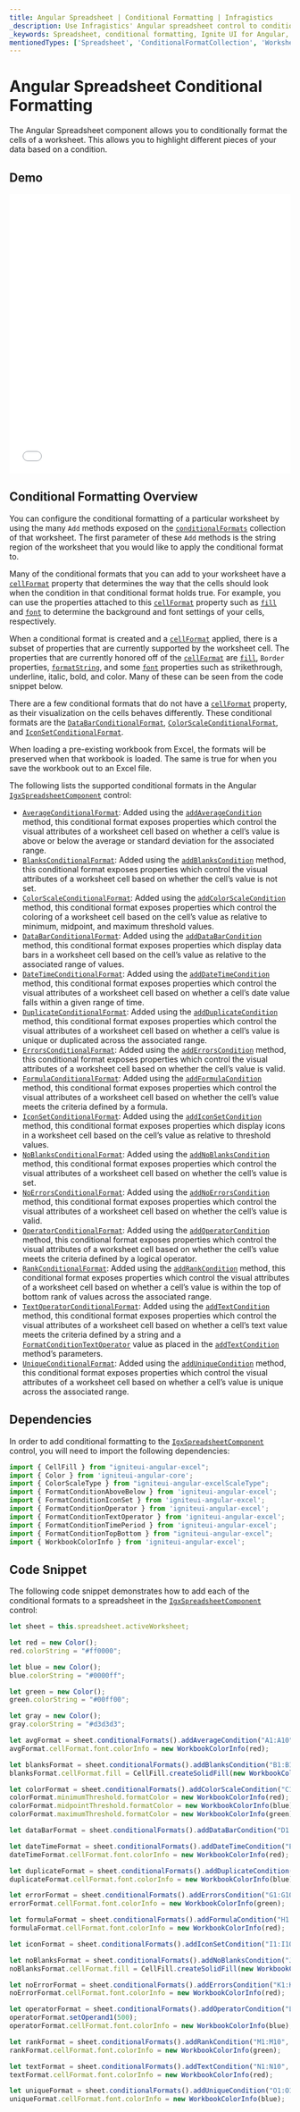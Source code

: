 ```yaml
---
title: Angular Spreadsheet | Conditional Formatting | Infragistics
_description: Use Infragistics' Angular spreadsheet control to conditionally format the cells of a worksheet. Check out Ignite UI for Angular spreadsheet demos!
_keywords: Spreadsheet, conditional formatting, Ignite UI for Angular, Infragistics, Worksheet
mentionedTypes: ['Spreadsheet', 'ConditionalFormatCollection', 'WorksheetCell', 'Worksheet', 'IWorksheetCellFormat']
---
```


# Angular Spreadsheet Conditional Formatting

The Angular Spreadsheet component allows you to conditionally format the cells of a worksheet. This allows you to highlight different pieces of your data based on a condition.

## Demo

<div class="sample-container loading" style="height: 500px">
    <iframe id="data-grid-overview-sample-iframe" src='{environment:dvDemosBaseUrl}/excel/spreadsheet-conditional-formatting' width="100%" height="100%" seamless frameBorder="0" onload="onXPlatSampleIframeContentLoaded(this);"></iframe>
</div>


<div class="divider--half"></div>

## Conditional Formatting Overview

You can configure the conditional formatting of a particular worksheet by using the many `Add` methods exposed on the [`conditionalFormats`]({environment:dvApiBaseUrl}/products/ignite-ui-angular/api/docs/typescript/latest/classes/worksheet.html#conditionalformats) collection of that worksheet. The first parameter of these `Add` methods is the string region of the worksheet that you would like to apply the conditional format to.

Many of the conditional formats that you can add to your worksheet have a [`cellFormat`]({environment:dvApiBaseUrl}/products/ignite-ui-angular/api/docs/typescript/latest/classes/worksheetcell.html#cellformat) property that determines the way that the cells should look when the condition in that conditional format holds true. For example, you can use the properties attached to this [`cellFormat`]({environment:dvApiBaseUrl}/products/ignite-ui-angular/api/docs/typescript/latest/classes/worksheetcell.html#cellformat) property such as [`fill`]({environment:dvApiBaseUrl}/products/ignite-ui-angular/api/docs/typescript/latest/classes/iworksheetcellformat.html#fill) and [`font`]({environment:dvApiBaseUrl}/products/ignite-ui-angular/api/docs/typescript/latest/classes/iworksheetcellformat.html#font) to determine the background and font settings of your cells, respectively.

When a conditional format is created and a [`cellFormat`]({environment:dvApiBaseUrl}/products/ignite-ui-angular/api/docs/typescript/latest/classes/worksheetcell.html#cellformat) applied, there is a subset of properties that are currently supported by the worksheet cell. The properties that are currently honored off of the [`cellFormat`]({environment:dvApiBaseUrl}/products/ignite-ui-angular/api/docs/typescript/latest/classes/worksheetcell.html#cellformat) are [`fill`]({environment:dvApiBaseUrl}/products/ignite-ui-angular/api/docs/typescript/latest/classes/iworksheetcellformat.html#fill), `Border` properties, [`formatString`]({environment:dvApiBaseUrl}/products/ignite-ui-angular/api/docs/typescript/latest/classes/iworksheetcellformat.html#formatstring), and some [`font`]({environment:dvApiBaseUrl}/products/ignite-ui-angular/api/docs/typescript/latest/classes/iworksheetcellformat.html#font) properties such as strikethrough, underline, italic, bold, and color. Many of these can be seen from the code snippet below.

There are a few conditional formats that do not have a [`cellFormat`]({environment:dvApiBaseUrl}/products/ignite-ui-angular/api/docs/typescript/latest/classes/worksheetcell.html#cellformat) property, as their visualization on the cells behaves differently. These conditional formats are the [`DataBarConditionalFormat`]({environment:dvApiBaseUrl}/products/ignite-ui-angular/api/docs/typescript/latest/classes/databarconditionalformat.html), [`ColorScaleConditionalFormat`]({environment:dvApiBaseUrl}/products/ignite-ui-angular/api/docs/typescript/latest/classes/colorscaleconditionalformat.html), and [`IconSetConditionalFormat`]({environment:dvApiBaseUrl}/products/ignite-ui-angular/api/docs/typescript/latest/classes/iconsetconditionalformat.html).

When loading a pre-existing workbook from Excel, the formats will be preserved when that workbook is loaded. The same is true for when you save the workbook out to an Excel file.

The following lists the supported conditional formats in the Angular [`IgxSpreadsheetComponent`]({environment:dvApiBaseUrl}/products/ignite-ui-angular/api/docs/typescript/latest/classes/igxspreadsheetcomponent.html) control:

-   [`AverageConditionalFormat`]({environment:dvApiBaseUrl}/products/ignite-ui-angular/api/docs/typescript/latest/classes/averageconditionalformat.html): Added using the [`addAverageCondition`]({environment:dvApiBaseUrl}/products/ignite-ui-angular/api/docs/typescript/latest/classes/conditionalformatcollection.html#addaveragecondition) method, this conditional format exposes properties which control the visual attributes of a worksheet cell based on whether a cell’s value is above or below the average or standard deviation for the associated range.
-   [`BlanksConditionalFormat`]({environment:dvApiBaseUrl}/products/ignite-ui-angular/api/docs/typescript/latest/classes/blanksconditionalformat.html): Added using the [`addBlanksCondition`]({environment:dvApiBaseUrl}/products/ignite-ui-angular/api/docs/typescript/latest/classes/conditionalformatcollection.html#addblankscondition) method, this conditional format exposes properties which control the visual attributes of a worksheet cell based on whether the cell’s value is not set.
-   [`ColorScaleConditionalFormat`]({environment:dvApiBaseUrl}/products/ignite-ui-angular/api/docs/typescript/latest/classes/colorscaleconditionalformat.html): Added using the [`addColorScaleCondition`]({environment:dvApiBaseUrl}/products/ignite-ui-angular/api/docs/typescript/latest/classes/conditionalformatcollection.html#addcolorscalecondition) method, this conditional format exposes properties which control the coloring of a worksheet cell based on the cell’s value as relative to minimum, midpoint, and maximum threshold values.
-   [`DataBarConditionalFormat`]({environment:dvApiBaseUrl}/products/ignite-ui-angular/api/docs/typescript/latest/classes/databarconditionalformat.html): Added using the [`addDataBarCondition`]({environment:dvApiBaseUrl}/products/ignite-ui-angular/api/docs/typescript/latest/classes/conditionalformatcollection.html#adddatabarcondition) method, this conditional format exposes properties which display data bars in a worksheet cell based on the cell’s value as relative to the associated range of values.
-   [`DateTimeConditionalFormat`]({environment:dvApiBaseUrl}/products/ignite-ui-angular/api/docs/typescript/latest/classes/datetimeconditionalformat.html): Added using the [`addDateTimeCondition`]({environment:dvApiBaseUrl}/products/ignite-ui-angular/api/docs/typescript/latest/classes/conditionalformatcollection.html#adddatetimecondition) method, this conditional format exposes properties which control the visual attributes of a worksheet cell based on whether a cell’s date value falls within a given range of time.
-   [`DuplicateConditionalFormat`]({environment:dvApiBaseUrl}/products/ignite-ui-angular/api/docs/typescript/latest/classes/duplicateconditionalformat.html): Added using the [`addDuplicateCondition`]({environment:dvApiBaseUrl}/products/ignite-ui-angular/api/docs/typescript/latest/classes/conditionalformatcollection.html#addduplicatecondition) method, this conditional format exposes properties which control the visual attributes of a worksheet cell based on whether a cell’s value is unique or duplicated across the associated range.
-   [`ErrorsConditionalFormat`]({environment:dvApiBaseUrl}/products/ignite-ui-angular/api/docs/typescript/latest/classes/errorsconditionalformat.html): Added using the [`addErrorsCondition`]({environment:dvApiBaseUrl}/products/ignite-ui-angular/api/docs/typescript/latest/classes/conditionalformatcollection.html#adderrorscondition) method, this conditional format exposes properties which control the visual attributes of a worksheet cell based on whether the cell’s value is valid.
-   [`FormulaConditionalFormat`]({environment:dvApiBaseUrl}/products/ignite-ui-angular/api/docs/typescript/latest/classes/formulaconditionalformat.html): Added using the [`addFormulaCondition`]({environment:dvApiBaseUrl}/products/ignite-ui-angular/api/docs/typescript/latest/classes/conditionalformatcollection.html#addformulacondition) method, this conditional format exposes properties which control the visual attributes of a worksheet cell based on whether the cell’s value meets the criteria defined by a formula.
-   [`IconSetConditionalFormat`]({environment:dvApiBaseUrl}/products/ignite-ui-angular/api/docs/typescript/latest/classes/iconsetconditionalformat.html): Added using the [`addIconSetCondition`]({environment:dvApiBaseUrl}/products/ignite-ui-angular/api/docs/typescript/latest/classes/conditionalformatcollection.html#addiconsetcondition) method, this conditional format exposes properties which display icons in a worksheet cell based on the cell’s value as relative to threshold values.
-   [`NoBlanksConditionalFormat`]({environment:dvApiBaseUrl}/products/ignite-ui-angular/api/docs/typescript/latest/classes/noblanksconditionalformat.html): Added using the [`addNoBlanksCondition`]({environment:dvApiBaseUrl}/products/ignite-ui-angular/api/docs/typescript/latest/classes/conditionalformatcollection.html#addnoblankscondition) method, this conditional format exposes properties which control the visual attributes of a worksheet cell based on whether the cell’s value is set.
-   [`NoErrorsConditionalFormat`]({environment:dvApiBaseUrl}/products/ignite-ui-angular/api/docs/typescript/latest/classes/noerrorsconditionalformat.html): Added using the [`addNoErrorsCondition`]({environment:dvApiBaseUrl}/products/ignite-ui-angular/api/docs/typescript/latest/classes/conditionalformatcollection.html#addnoerrorscondition) method, this conditional format exposes properties which control the visual attributes of a worksheet cell based on whether the cell’s value is valid.
-   [`OperatorConditionalFormat`]({environment:dvApiBaseUrl}/products/ignite-ui-angular/api/docs/typescript/latest/classes/operatorconditionalformat.html): Added using the [`addOperatorCondition`]({environment:dvApiBaseUrl}/products/ignite-ui-angular/api/docs/typescript/latest/classes/conditionalformatcollection.html#addoperatorcondition) method, this conditional format exposes properties which control the visual attributes of a worksheet cell based on whether the cell’s value meets the criteria defined by a logical operator.
-   [`RankConditionalFormat`]({environment:dvApiBaseUrl}/products/ignite-ui-angular/api/docs/typescript/latest/classes/rankconditionalformat.html): Added using the [`addRankCondition`]({environment:dvApiBaseUrl}/products/ignite-ui-angular/api/docs/typescript/latest/classes/conditionalformatcollection.html#addrankcondition) method, this conditional format exposes properties which control the visual attributes of a worksheet cell based on whether a cell’s value is within the top of bottom rank of values across the associated range.
-   [`TextOperatorConditionalFormat`]({environment:dvApiBaseUrl}/products/ignite-ui-angular/api/docs/typescript/latest/classes/textoperatorconditionalformat.html): Added using the [`addTextCondition`]({environment:dvApiBaseUrl}/products/ignite-ui-angular/api/docs/typescript/latest/classes/conditionalformatcollection.html#addtextcondition) method, this conditional format exposes properties which control the visual attributes of a worksheet cell based on whether a cell’s text value meets the criteria defined by a string and a [`FormatConditionTextOperator`]({environment:dvApiBaseUrl}/products/ignite-ui-angular/api/docs/typescript/latest/enums/formatconditiontextoperator.html) value as placed in the [`addTextCondition`]({environment:dvApiBaseUrl}/products/ignite-ui-angular/api/docs/typescript/latest/classes/conditionalformatcollection.html#addtextcondition) method’s parameters.
-   [`UniqueConditionalFormat`]({environment:dvApiBaseUrl}/products/ignite-ui-angular/api/docs/typescript/latest/classes/uniqueconditionalformat.html): Added using the [`addUniqueCondition`]({environment:dvApiBaseUrl}/products/ignite-ui-angular/api/docs/typescript/latest/classes/conditionalformatcollection.html#adduniquecondition) method, this conditional format exposes properties which control the visual attributes of a worksheet cell based on whether a cell’s value is unique across the associated range.

## Dependencies

In order to add conditional formatting to the [`IgxSpreadsheetComponent`]({environment:dvApiBaseUrl}/products/ignite-ui-angular/api/docs/typescript/latest/classes/igxspreadsheetcomponent.html) control, you will need to import the following dependencies:

<!-- Angular -->

```ts
import { CellFill } from "igniteui-angular-excel";
import { Color } from 'igniteui-angular-core';
import { ColorScaleType } from "igniteui-angular-excelScaleType";
import { FormatConditionAboveBelow } from 'igniteui-angular-excel';
import { FormatConditionIconSet } from 'igniteui-angular-excel';
import { FormatConditionOperator } from 'igniteui-angular-excel';
import { FormatConditionTextOperator } from 'igniteui-angular-excel';
import { FormatConditionTimePeriod } from 'igniteui-angular-excel';
import { FormatConditionTopBottom } from "igniteui-angular-excel";
import { WorkbookColorInfo } from 'igniteui-angular-excel';
```

## Code Snippet

The following code snippet demonstrates how to add each of the conditional formats to a spreadsheet in the [`IgxSpreadsheetComponent`]({environment:dvApiBaseUrl}/products/ignite-ui-angular/api/docs/typescript/latest/classes/igxspreadsheetcomponent.html) control:

```ts
let sheet = this.spreadsheet.activeWorksheet;

let red = new Color();
red.colorString = "#ff0000";

let blue = new Color();
blue.colorString = "#0000ff";

let green = new Color();
green.colorString = "#00ff00";

let gray = new Color();
gray.colorString = "#d3d3d3";

let avgFormat = sheet.conditionalFormats().addAverageCondition("A1:A10", FormatConditionAboveBelow.AboveAverage);
avgFormat.cellFormat.font.colorInfo = new WorkbookColorInfo(red);

let blanksFormat = sheet.conditionalFormats().addBlanksCondition("B1:B10");
blanksFormat.cellFormat.fill = CellFill.createSolidFill(new WorkbookColorInfo(gray));

let colorFormat = sheet.conditionalFormats().addColorScaleCondition("C1:C10", ColorScaleType.ThreeColor);
colorFormat.minimumThreshold.formatColor = new WorkbookColorInfo(red);
colorFormat.midpointThreshold.formatColor = new WorkbookColorInfo(blue);
colorFormat.maximumThreshold.formatColor = new WorkbookColorInfo(green);

let dataBarFormat = sheet.conditionalFormats().addDataBarCondition("D1:D10");

let dateTimeFormat = sheet.conditionalFormats().addDateTimeCondition("E1:E10", FormatConditionTimePeriod.NextWeek);
dateTimeFormat.cellFormat.font.colorInfo = new WorkbookColorInfo(red);

let duplicateFormat = sheet.conditionalFormats().addDuplicateCondition("F1:F10");
duplicateFormat.cellFormat.font.colorInfo = new WorkbookColorInfo(blue);

let errorFormat = sheet.conditionalFormats().addErrorsCondition("G1:G10");
errorFormat.cellFormat.font.colorInfo = new WorkbookColorInfo(green);

let formulaFormat = sheet.conditionalFormats().addFormulaCondition("H1:H10", "=H1>2");
formulaFormat.cellFormat.font.colorInfo = new WorkbookColorInfo(red);

let iconFormat = sheet.conditionalFormats().addIconSetCondition("I1:I10", FormatConditionIconSet.IconSet3TrafficLights1);

let noBlanksFormat = sheet.conditionalFormats().addNoBlanksCondition("J1:J10");
noBlanksFormat.cellFormat.fill = CellFill.createSolidFill(new WorkbookColorInfo(gray));

let noErrorFormat = sheet.conditionalFormats().addErrorsCondition("K1:K10");
noErrorFormat.cellFormat.font.colorInfo = new WorkbookColorInfo(red);

let operatorFormat = sheet.conditionalFormats().addOperatorCondition("L1:L10", FormatConditionOperator.Greater);
operatorFormat.setOperand1(500);
operatorFormat.cellFormat.font.colorInfo = new WorkbookColorInfo(blue);

let rankFormat = sheet.conditionalFormats().addRankCondition("M1:M10", FormatConditionTopBottom.Top, 5);
rankFormat.cellFormat.font.colorInfo = new WorkbookColorInfo(green);

let textFormat = sheet.conditionalFormats().addTextCondition("N1:N10", "A", FormatConditionTextOperator.Contains);
textFormat.cellFormat.font.colorInfo = new WorkbookColorInfo(red);

let uniqueFormat = sheet.conditionalFormats().addUniqueCondition("O1:O10");
uniqueFormat.cellFormat.font.colorInfo = new WorkbookColorInfo(blue);
```
